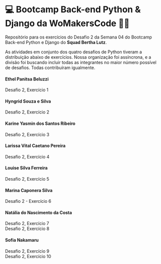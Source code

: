 # 💻 Bootcamp Back-end Python & Django da WoMakersCode 👩‍💻

Repositório para os exercícios do Desafio 2 da Semana 04 do Bootcamp Back-end Python e Django do **Squad Bertha Lutz**.

As atividades em conjunto dos quatro desafios de Python tiveram a distribuição abaixo de exercícios. Nossa organização foi assíncrona, e a divisão foi buscando incluir todas as integrantes no maior número possível de desafios. Todas contribuíram igualmente.


#### Ethel Panitsa Beluzzi
Desafio 2, Exercício 1 <br>

#### Hyngrid Souza e Silva
Desafio 2, Exercício 2 <br>

#### Karine Yasmin dos Santos Ribeiro
Desafio 2, Exercício 3 <br>

#### Larissa Vital Caetano Pereira
Desafio 2, Exercício 4 <br>

#### Louise Silva Ferreira
Desafio 2, Exercício 5 <br>

#### Marina Caponera Silva
Desafio 2 - Exercício 6<br>

#### Natália do Nascimento da Costa
Desafio 2, Exercício 7<br>
Desafio 2, Exercício 8<br>

#### Sofia Nakamaru
Desafio 2, Exercício 9 <br>
Desafio 2, Exercício 10 <br>
